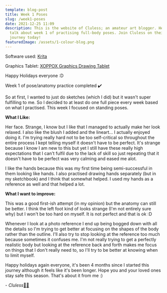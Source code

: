 ```yaml
---
template: blog-post
title: Week 1 Poses
slug: /week1-poses
date: 2021-12-25 11:09
description: This is the website of Cluless; an amateur art blogger. Here they
  talk about week 1 of practising full-body poses. Join Cluless on their art
  journey today!
featuredImage: /assets/1-colour-blog.png
---
```

Software used: [Krita](https://krita.org/en/)

Graphics Tablet: [XOPPOX Graphics Drawing Tablet](https://www.amazon.com/XOPPOX-Graphics-Battery-Free-Compatible-Painting/dp/B08TC1N6JS)

Happy Holidays everyone :D

Week 1 of pose/anatomy practice completed ✔️

So at first, I wanted to just do sketches (which I did) but it wasn't super fulfilling to me. So I decided to at least do one full piece every week based on what I practised. This week I focused on standing poses. 

**What I Like:**

Her face. Strange, I know but I like that I managed to actually make her look relaxed. I also like the blush I added and the lineart... I actually enjoyed doing it. I'm trying really hard not to be too self-critical so throughout the entire process I kept telling myself it doesn't have to be perfect. It's strange because I know I am new to this but yet I still have these really high expectations that I can't fulfil due to the lack of skill so just repeating that it doesn't have to be perfect was very calming and eased me alot. 

I like the hands because this was my first time being semi-successful in them looking like hands. I also practised drawing hands separately (but in my sketchbook) and I think that somewhat helped. I used my hands as a reference as well and that helped a lot.

**What I want to improve:**

This was a good first-ish attempt (in my opinion) but the anatomy can still be better. I think the left foot kind of looks strange (I'm not entirely sure why) but I won't be too hard on myself. It is not perfect and that is ok :D

Whenever I look at a photo reference I end up being bogged down with all the details so I'm trying to get better at focusing on the shapes of the body rather than the outline. I'll also try to stop looking at the reference too much because sometimes it confuses me. I'm not really trying to get a perfectly realistic body but looking at the reference back and forth makes me focus on things that I don't really need to, so I'll try to be better at knowing when to limit myself.

Happy holidays again everyone, it's been 4 months since I started this journey although it feels like it's been longer. Hope you and your loved ones stay safe this season. That's about it from me :)

\- *Cluless*[✌🏽](https://emojipedia.org/victory-hand-medium-skin-tone/)